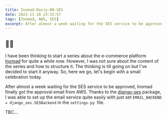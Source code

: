 ```yaml
---
title: Inomad-Dairy-00-SES
date: 2023-11-10 23:15:57
tags: [Inomad, AWS, SES]
excerpt: After almost a week waiting for the SES service to be approved, Inomad finally got the approval email from AWS...
---
```


## **🥳🎊**

I have been thinking to start a series about the e-commerce platform [Inomad](https://github.com/Dogecat0/inomad-demo) for quite a while now. However, I was not sure about the content of the series and how to structure it. The thinking is till going on but I've decided to start it anyway. So, here we go, let's begin with a small celebration today.

After almost a week waiting for the SES service to be approved, Inomad finally got the approval email from AWS. Thanks to the [django-ses](https://github.com/django-ses/django-ses) package, I was able to set up the email service quite easily with just set `EMAIL_BACKEND = django_ses.SESBackend` in the `settings.py `file.

TBC...